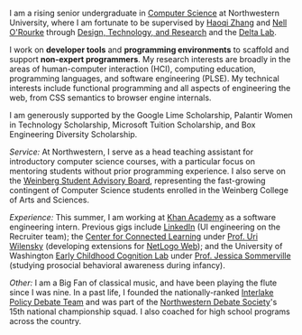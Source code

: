 I am a rising senior undergraduate in [Computer Science](http://eecs.northwestern.edu) at Northwestern University, where I am fortunate to be supervised by [Haoqi Zhang](http://users.eecs.northwestern.edu/~hq) and [Nell O'Rourke](http://www.eleanorourke.com) through [Design, Technology, and Research](http://dtr.northwestern.edu) and the [Delta Lab](http://delta.northwestern.edu). 

I work on **developer tools** and **programming environments** to scaffold and support **non-expert programmers**. My research interests are broadly in the areas of human-computer interaction (HCI), computing education, programming languages, and software engineering (PLSE). My technical interests include functional programming and all aspects of engineering the web, from CSS semantics to browser engine internals.

I am generously supported by the Google Lime Scholarship, Palantir Women in Technology Scholarship, Microsoft Tuition Scholarship, and Box Engineering Diversity Scholarship.

*Service:* At Northwestern, I serve as a head teaching assistant for introductory computer science courses, with a particular focus on mentoring students without prior programming experience. I also serve on the [Weinberg Student Advisory Board](http://www.weinberg.northwestern.edu/undergraduate/enrichment-opportunities/sab/), representing the fast-growing contingent of Computer Science students enrolled in the Weinberg College of Arts and Sciences.

*Experience:* This summer, I am working at [Khan Academy](http://engineering.khanacademy.org/) as a software engineering intern. Previous gigs include [LinkedIn](https://engineering.linkedin.com/) (UI engineering on the Recruiter team); the [Center for Connected Learning](http://ccl.northwestern.edu/) under [Prof. Uri Wilensky](http://ccl.northwestern.edu/Uri.shtml) (developing extensions for [NetLogo Web](http://netlogoweb.org)); and the University of Washington [Early Childhood Cognition Lab](http://depts.washington.edu/eccl/) under [Prof. Jessica Sommerville](http://depts.washington.edu/eccl/people/) (studying prosocial behavioral awareness during infancy).

*Other:* I am a Big Fan of classical music, and have been playing the flute since I was nine. In a past life, I founded the nationally-ranked [Interlake Policy Debate Team](http://www.interlakedebate.org/) and was part of the [Northwestern Debate Society](https://www.communication.northwestern.edu/learn/student_activities/debate)'s 15th national championship squad. I also coached for high school programs across the country.

